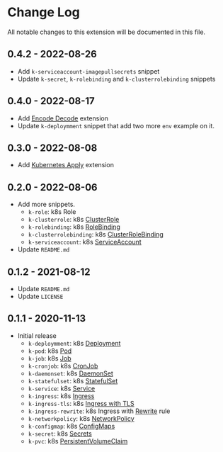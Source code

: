# Change Log

All notable changes to this extension will be documented in this file.

## 0.4.2 - 2022-08-26

* Add `k-serviceaccount-imagepullsecrets` snippet
* Update `k-secret`, `k-rolebinding` and `k-clusterrolebinding` snippets

## 0.4.0 - 2022-08-17

* Add [Encode Decode](https://marketplace.visualstudio.com/items?itemName=mitchdenny.ecdc) extension
* Update `k-deploymment` snippet that add two more `env` example on it.

## 0.3.0 - 2022-08-08

* Add [Kubernetes Apply](https://marketplace.visualstudio.com/items?itemName=ShaiMendel.kubernetesapply) extension

## 0.2.0 - 2022-08-06

* Add more snippets.
  * `k-role`: k8s Role
  * `k-clusterrole`: k8s [ClusterRole](https://kubernetes.io/docs/reference/kubernetes-api/authorization-resources/cluster-role-v1/)
  * `k-rolebinding`: k8s [RoleBinding](https://kubernetes.io/docs/reference/kubernetes-api/authorization-resources/role-binding-v1/)
  * `k-clusterrolebinding`: k8s [ClusterRoleBinding](https://kubernetes.io/docs/reference/kubernetes-api/authorization-resources/cluster-role-binding-v1/)
  * `k-serviceaccount`: k8s [ServiceAccount](https://kubernetes.io/docs/reference/kubernetes-api/authentication-resources/service-account-v1/)
* Update `README.md`

## 0.1.2 - 2021-08-12

* Update `README.md`
* Update `LICENSE`

## 0.1.1 - 2020-11-13

* Initial release
  * `k-deploymment`: k8s [Deployment](https://kubernetes.io/docs/concepts/workloads/controllers/deployment/)
  * `k-pod`: k8s [Pod](https://kubernetes.io/docs/concepts/workloads/pods/)
  * `k-job`: k8s [Job](https://kubernetes.io/docs/concepts/workloads/controllers/job/)
  * `k-cronjob`: k8s [CronJob](https://kubernetes.io/docs/concepts/workloads/controllers/cron-jobs/)
  * `k-daemonset`: k8s [DaemonSet](https://kubernetes.io/docs/concepts/workloads/controllers/daemonset/)
  * `k-statefulset`: k8s [StatefulSet](https://kubernetes.io/docs/concepts/workloads/controllers/statefulset/)
  * `k-service`: k8s [Service](https://kubernetes.io/docs/concepts/services-networking/service/)
  * `k-ingress`: k8s [Ingress](https://kubernetes.io/docs/concepts/services-networking/ingress/)
  * `k-ingress-tls`: k8s [Ingress with TLS](https://kubernetes.io/docs/concepts/services-networking/ingress/#tls)
  * `k-ingress-rewrite`: k8s Ingress with [Rewrite](https://github.com/kubernetes/ingress-nginx/blob/master/docs/examples/rewrite/README.md) rule
  * `k-networkpolicy`: k8s [NetworkPolicy](https://kubernetes.io/docs/concepts/services-networking/network-policies/)
  * `k-configmap`: k8s [ConfigMaps](https://kubernetes.io/docs/concepts/configuration/configmap/)
  * `k-secret`: k8s [Secrets](https://kubernetes.io/docs/concepts/configuration/secret/)
  * `k-pvc`: k8s [PersistentVolumeClaim](https://kubernetes.io/docs/concepts/storage/persistent-volumes/)
